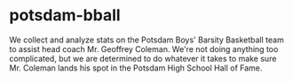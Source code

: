 # potsdam-bball
We collect and analyze stats on the Potsdam Boys' Barsity Basketball team to assist head coach Mr. Geoffrey Coleman.
We're not doing anything too complicated, but we are determined to do whatever it takes to make sure Mr. Coleman lands his spot in the Potsdam High School Hall of Fame.
